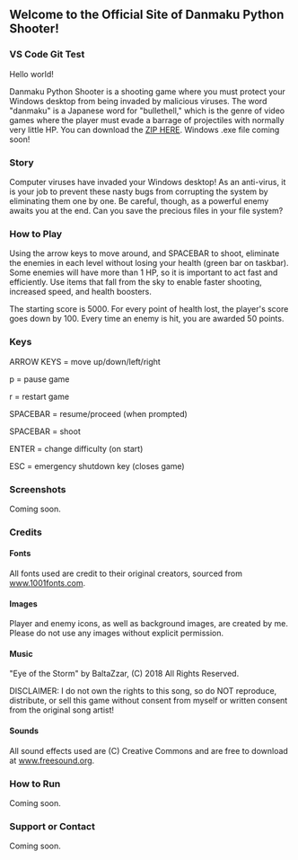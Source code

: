 ## Welcome to the Official Site of Danmaku Python Shooter!

### VS Code Git Test
Hello world!

Danmaku Python Shooter is a shooting game where you must protect your Windows desktop from being invaded by malicious viruses. The word "danmaku" is a Japanese word for "bullethell," which is the genre of video games where the player must evade a barrage of projectiles with normally very little HP. You can download the [ZIP HERE](https://github.com/ChrisRod622922/danmaku-python-shooter). Windows .exe file coming soon!

### Story

Computer viruses have invaded your Windows desktop! As an anti-virus, it is your job to prevent these nasty bugs from corrupting the system by eliminating them one by one. Be careful, though, as a powerful enemy awaits you at the end. Can you save the precious files in your file system?

### How to Play

Using the arrow keys to move around, and SPACEBAR to shoot, eliminate the enemies in each level without losing your health (green bar on taskbar). Some enemies will have more than 1 HP, so it is important to act fast and efficiently. Use items that fall from the sky to enable faster shooting, increased speed, and health boosters.

The starting score is 5000. For every point of health lost, the player's score goes down by 100. Every time an enemy is hit, you are awarded 50 points.

### Keys

ARROW KEYS = move up/down/left/right

p = pause game

r = restart game

SPACEBAR = resume/proceed (when prompted)

SPACEBAR = shoot

ENTER = change difficulty (on start)

ESC = emergency shutdown key (closes game)

### Screenshots

Coming soon.

### Credits

#### Fonts
All fonts used are credit to their original creators, sourced from www.1001fonts.com.

#### Images
Player and enemy icons, as well as background images, are created by me. Please do not use any images without explicit permission.

#### Music
"Eye of the Storm" by BaltaZzar, (C) 2018 All Rights Reserved.

DISCLAIMER: I do not own the rights to this song, so do NOT reproduce, distribute, or sell this game without consent from myself or written consent from the original song artist!

#### Sounds
All sound effects used are (C) Creative Commons and are free to download at www.freesound.org.

### How to Run

Coming soon.

### Support or Contact

Coming soon.
